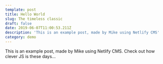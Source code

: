 ```yaml
---
template: post
title: Hello World
slug: The timeless classic
draft: false
date: 2019-06-07T11:00:53.211Z
description: 'This is an example post, made by Mike using Netlify CMS'
category: demo
---
```

This is an example post, made by Mike using Netlify CMS. Check out how clever JS is these days...

